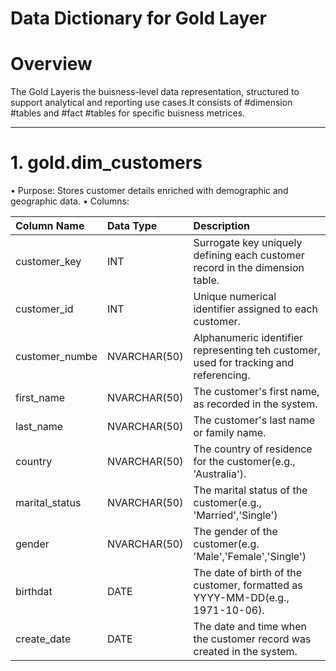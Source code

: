 # **Data Dictionary for Gold Layer**

# Overview

The Gold Layeris the buisness-level data representation, structured to support analytical and reporting use cases.It consists of #dimension 
#tables and #fact #tables for specific buisness metrices.
_________________________________________________________________________________________________________________________________________________

# 1. gold.dim_customers
  •	Purpose: Stores customer details enriched with demographic and geographic data.
  •	Columns:
  
  |Column Name	  |     Data Type	   |                               Description
  |:--------------|:-----------------|:-----------------------------------------------------------------------------
  |customer_key   |     INT          |  Surrogate key uniquely defining each customer record in the dimension table.
  |customer_id    |     INT          |  Unique numerical identifier assigned to each customer.
  |customer_numbe |     NVARCHAR(50) |  Alphanumeric identifier representing teh customer, used for tracking and referencing.
  |first_name     |     NVARCHAR(50) |  The customer's first name, as recorded in the system.
  |last_name      |     NVARCHAR(50) |  The customer's last name or family name.
  |country        |     NVARCHAR(50) |  The country of residence for the customer(e.g., 'Australia').
  |marital_status |     NVARCHAR(50) |  The marital status of the customer(e.g., 'Married','Single')
  |gender         |     NVARCHAR(50) |  The gender of the customer(e.g. 'Male','Female','Single')
  |birthdat       |     DATE         |  The date of birth of the customer, formatted as YYYY-MM-DD(e.g., 1971-10-06).
  |create_date    |     DATE         |  The date and time when the customer record was created in the system.
